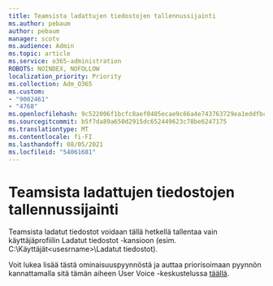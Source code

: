 ```yaml
---
title: Teamsista ladattujen tiedostojen tallennussijainti
ms.author: pebaum
author: pebaum
manager: scotv
ms.audience: Admin
ms.topic: article
ms.service: o365-administration
ROBOTS: NOINDEX, NOFOLLOW
localization_priority: Priority
ms.collection: Adm_O365
ms.custom:
- "9002461"
- "4768"
ms.openlocfilehash: 9c522006f1bcfc8aef0405ecae9c66a4e743763729ea1eddfbca30197e62e812
ms.sourcegitcommit: b5f7da89a650d2915dc652449623c78be6247175
ms.translationtype: MT
ms.contentlocale: fi-FI
ms.lasthandoff: 08/05/2021
ms.locfileid: "54061681"
---
```

# <a name="save-location-for-files-downloaded-from-teams"></a>Teamsista ladattujen tiedostojen tallennussijainti

Teamsista ladatut tiedostot voidaan tällä hetkellä tallentaa vain käyttäjäprofiilin Ladatut tiedostot -kansioon (esim. C:\Käyttäjät\<usesrname>\Ladatut tiedostot).

Voit lukea lisää tästä ominaisuuspyynnöstä ja auttaa priorisoimaan pyynnön kannattamalla sitä tämän aiheen User Voice -keskustelussa [täällä](https://microsoftteams.uservoice.com/forums/555103-public/suggestions/18693262-have-the-download-function-of-files-allow-you-to-s).
